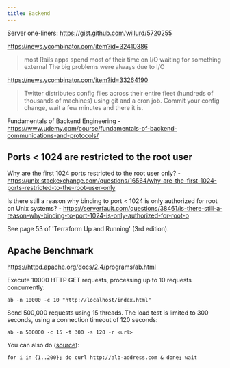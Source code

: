 ```yaml
---
title: Backend
---
```


Server one-liners: https://gist.github.com/willurd/5720255

https://news.ycombinator.com/item?id=32410386

> most Rails apps spend most of their time on I/O waiting for something external
> The big problems were always due to I/O

https://news.ycombinator.com/item?id=33264190

> Twitter distributes config files across their entire fleet (hundreds of thousands of machines) using git and a cron job. Commit your config change, wait a few minutes and there it is.

Fundamentals of Backend Engineering - https://www.udemy.com/course/fundamentals-of-backend-communications-and-protocols/

## Ports < 1024 are restricted to the root user

Why are the first 1024 ports restricted to the root user only? - https://unix.stackexchange.com/questions/16564/why-are-the-first-1024-ports-restricted-to-the-root-user-only

Is there still a reason why binding to port < 1024 is only authorized for root on Unix systems? - https://serverfault.com/questions/38461/is-there-still-a-reason-why-binding-to-port-1024-is-only-authorized-for-root-o

See page 53 of 'Terraform Up and Running' (3rd edition).

## Apache Benchmark

https://httpd.apache.org/docs/2.4/programs/ab.html

Execute 10000 HTTP GET requests, processing up to 10 requests concurrently:

```shell
ab -n 10000 -c 10 "http://localhost/index.html"
```

Send 500,000 requests using 15 threads. The load test is limited to 300 seconds, using a connection timeout of 120 seconds:

```shell
ab -n 500000 -c 15 -t 300 -s 120 -r <url>
```

You can also do ([source](https://github.com/nealdct/aws-clf-code/blob/main/amazon-ec2/generate-load-on-alb.md)):

```shell
for i in {1..200}; do curl http://alb-address.com & done; wait
```
